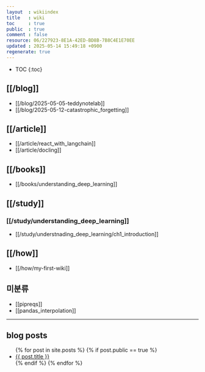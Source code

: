 ```yaml
---
layout  : wikiindex
title   : wiki
toc     : true
public  : true
comment : false
resource: 06/227923-8E1A-42ED-BD8B-7B8C4E1E70EE
updated : 2025-05-14 15:49:18 +0900
regenerate: true
---
```

* TOC
{:toc}

## [[/blog]]
- [[/blog/2025-05-05-teddynotelab]]
- [[/blog/2025-05-12-catastrophic_forgetting]]

## [[/article]]
- [[/article/react_with_langchain]]
- [[/article/docling]]

## [[/books]]
- [[/books/understanding_deep_learning]]

## [[/study]]

### [[/study/understanding_deep_learning]]
- [[/study/understnading_deep_learning/ch1_introduction]]


## [[/how]]
- [[/how/my-first-wiki]]


## 미분류
- [[pipreqs]]
- [[pandas_interpolation]]

---

## blog posts
<div>
    <ul>
{% for post in site.posts %}
    {% if post.public == true %}
        <li>
            <a class="post-link" href="{{ post.url | prepend: site.baseurl }}">
                {{ post.title }}
            </a>
        </li>
    {% endif %}
{% endfor %}
    </ul>
</div>


